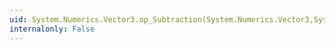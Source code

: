```yaml
---
uid: System.Numerics.Vector3.op_Subtraction(System.Numerics.Vector3,System.Numerics.Vector3)
internalonly: False
---
```


